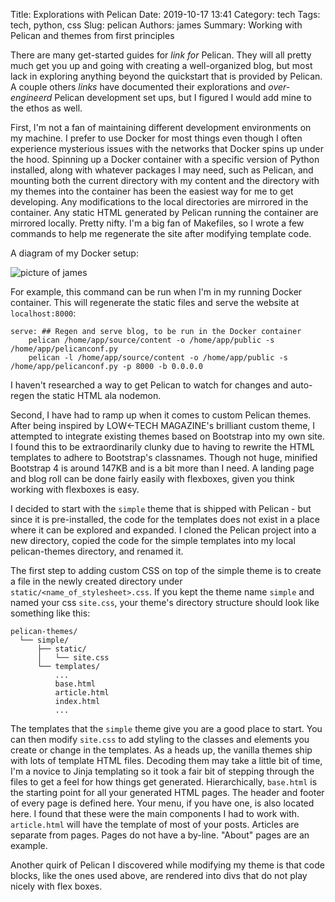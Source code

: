 Title: Explorations with Pelican
Date: 2019-10-17 13:41
Category: tech
Tags: tech, python, css
Slug: pelican
Authors: james
Summary: Working with Pelican and themes from first principles

There are many get-started guides for *link for* Pelican. They will all pretty much get you up and going with creating a well-organized blog, but most lack in exploring anything beyond the quickstart that is provided by Pelican. A couple others *links* have documented their explorations and *over-engineerd* Pelican development set ups, but I figured I would add mine to the ethos as well.

First, I'm not a fan of maintaining different development environments on my machine. I prefer to use Docker for most things even though I often experience mysterious issues with the networks that Docker spins up under the hood. Spinning up a Docker container with a specific version of Python installed, along with whatever packages I may need, such as Pelican, and mounting both the current directory with my content and the directory with my themes into the container has been the easiest way for me to get developing. Any modifications to the local directories are mirrored in the container. Any static HTML generated by Pelican running the container are mirrored locally. Pretty nifty. I'm a big fan of Makefiles, so I wrote a few commands to help me regenerate the site after modifying template code.

A diagram of my Docker setup:  

![picture of james]({static}../images/pelican_docker_setup.png)  

For example, this command can be run when I'm in my running Docker container. This will regenerate the static files and serve the website at `localhost:8000`:
```
serve: ## Regen and serve blog, to be run in the Docker container
	pelican /home/app/source/content -o /home/app/public -s /home/app/pelicanconf.py
	pelican -l /home/app/source/content -o /home/app/public -s /home/app/pelicanconf.py -p 8000 -b 0.0.0.0
```

I haven't researched a way to get Pelican to watch for changes and auto-regen the static HTML ala nodemon.

Second, I have had to ramp up when it comes to custom Pelican themes. After being inspired by LOW&larr;TECH MAGAZINE's brilliant custom theme, I attempted to integrate existing themes based on Bootstrap into my own site. I found this to be extraordinarily clunky due to having to rewrite the HTML templates to adhere to Bootstrap's classnames. Though not huge, minified Bootstrap 4 is around 147KB and is a bit more than I need. A landing page and blog roll can be done fairly easily with flexboxes, given you think working with flexboxes is easy.

I decided to start with the `simple` theme that is shipped with Pelican - but since it is pre-installed, the code for the templates does not exist in a place where it can be explored and expanded. I cloned the Pelican project into a new directory, copied the code for the simple templates into my local pelican-themes directory, and renamed it.

The first step to adding custom CSS on top of the simple theme is to create a file in the newly created directory under `static/<name_of_stylesheet>.css`. If you kept the theme name `simple` and named your css `site.css`, your theme's directory structure should look like something like this:

```
pelican-themes/
  └── simple/
      ├── static/
      │   └── site.css
      └── templates/
          ...
          base.html
          article.html
          index.html
          ...
```

The templates that the `simple` theme give you are a good place to start. You can then modify `site.css` to add styling to the classes and elements you create or change in the templates. As a heads up, the vanilla themes ship with lots of template HTML files. Decoding them may take a little bit of time, I'm a novice to Jinja templating so it took a fair bit of stepping through the files to get a feel for how things get generated. Hierarchically, `base.html` is the starting point for all your generated HTML pages. The header and footer of every page is defined here. Your menu, if you have one, is also located here. I found that these were the main components I had to work with. `article.html` will have the template of most of your posts. Articles are separate from pages. Pages do not have a by-line. "About" pages are an example.

Another quirk of Pelican I discovered while modifying my theme is that code blocks, like the ones used above, are rendered into divs that do not play nicely with flex boxes.
